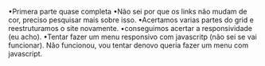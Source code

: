 •Primera parte quase completa
•Não sei por que os links não mudam de cor, preciso pesquisar mais sobre isso.
•Acertamos varias partes do grid e reestruturamos o site novamente.
•conseguimos acertar a responsividade (eu acho).
•Tentar fazer um menu responsivo com javascritp (não sei se vai funcionar). Não funcionou, vou tentar denovo queria fazer um menu com javascript.